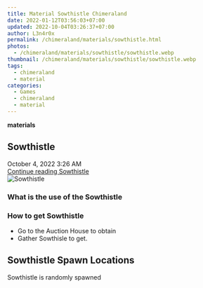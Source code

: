 ```yaml
---
title: Material Sowthistle Chimeraland
date: 2022-01-12T03:56:03+07:00
updated: 2022-10-04T03:26:37+07:00
author: L3n4r0x
permalink: /chimeraland/materials/sowthistle.html
photos:
  - /chimeraland/materials/sowthistle/sowthistle.webp
thumbnail: /chimeraland/materials/sowthistle/sowthistle.webp
tags:
  - chimeraland
  - material
categories:
  - Games
  - chimeraland
  - material
---
```


<section id="bootstrap-wrapper">
  <link
    rel="stylesheet"
    href="https://rawcdn.githack.com/dimaslanjaka/Web-Manajemen/870a349/css/bootstrap-5-3-0-alpha3-wrapper.css"
  />
  <div
    class="row g-0 border rounded overflow-hidden flex-md-row mb-4 shadow-sm position-relative bg-light text-dark"
  >
    <div class="col p-4 d-flex flex-column position-static">
      <strong class="d-inline-block mb-2 text-success">materials</strong>
      <h2 class="mb-0">Sowthistle</h2>
      <div class="mb-1 text-muted">October 4, 2022 3:26 AM</div>
      <a
        href="/chimeraland/materials/sowthistle.html"
        class="stretched-link d-none"
        >Continue reading Sowthistle</a
      >
    </div>
    <div class="col-auto d-none d-lg-block">
      <img
        src="/chimeraland/materials/sowthistle/sowthistle.webp"
        alt="Sowthistle"
      />
    </div>
  </div>
  <div class="row bg-light text-dark">
    <div class="col-lg-6 col-12 mb-2">
      <div class="card">
        <div class="card-body">
          <h3 class="card-title">What is the use of the Sowthistle</h3>
          <div class="card-text"><ul></ul></div>
        </div>
      </div>
    </div>
    <div class="col-lg-6 col-12 mb-2">
      <div class="card">
        <div class="card-body">
          <h3 class="card-title">How to get Sowthistle</h3>
          <div class="card-text">
            <ul>
              <li>Go to the Auction House to obtain</li>
              <li>Gather Sowthisle to get.</li>
            </ul>
          </div>
        </div>
      </div>
    </div>
    <div class="col-12 mb-2">
      <h2>Sowthistle Spawn Locations</h2>
      <p>Sowthistle is randomly spawned</p>
    </div>
  </div>
</section>